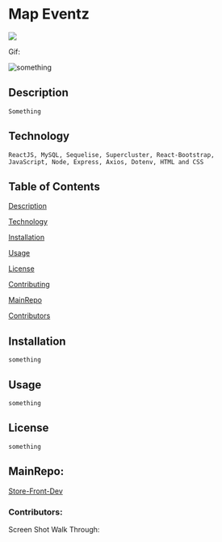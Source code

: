 # Map Eventz

<img src="..."/>

Gif:

![something](https://something.gif)

## Description

    Something

## Technology

    ReactJS, MySQL, Sequelise, Supercluster, React-Bootstrap,
    JavaScript, Node, Express, Axios, Dotenv, HTML and CSS

## Table of Contents

[Description](##Description)

[Technology](##Technology)

[Installation](##Installation)

[Usage](##Usage)

[License](##License)

[Contributing](##Contributing)

[MainRepo](##MainRepo)

[Contributors](##Contributors)

## Installation

    something

## Usage

    something

## License

    something

## MainRepo:

[Store-Front-Dev](https://github.com/francisN21/Store-Front-Dev)

### Contributors:

Screen Shot Walk Through:
